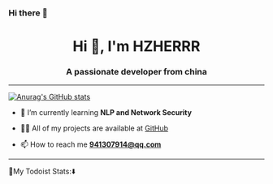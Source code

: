### Hi there 👋

<!--
**941307914/941307914** is a ✨ _special_ ✨ repository because its `README.md` (this file) appears on your GitHub profile.

[![Anurag's GitHub stats](https://github-readme-stats.vercel.app/api?username=anuraghazra&count_private=true&show_icons=true&theme=vue-dark)](https://github.com/anuraghazra/github-readme-stats)

[![Readme Card](https://github-readme-stats.vercel.app/api/pin/?username=anuraghazra&repo=github-readme-stats)](https://github.com/anuraghazra/github-readme-stats)

[![Top Langs](https://github-readme-stats.vercel.app/api/top-langs/?username=anuraghazra)](https://github.com/anuraghazra/github-readme-stats)

Here are some ideas to get you started:

- 🔭 I’m currently working on ...
- 🌱 I’m currently learning ...
- 👯 I’m looking to collaborate on ...
- 🤔 I’m looking for help with ...
- 💬 Ask me about ...
- 📫 How to reach me: ...
- 😄 Pronouns: ...
- ⚡ Fun fact: ...
-->


<h1 align="center">Hi 👋, I'm HZHERRR</h1>

<h3 align="center">A passionate developer from china</h3>

---

[![Anurag's GitHub stats](https://github-readme-stats.vercel.app/api?username=941307914&count_private=true&show_icons=true&theme=vue-dark)](https://github.com/anuraghazra/github-readme-stats)


- 🌱 I’m currently learning **NLP and Network Security**

- 👨‍💻 All of my projects are available at [GitHub](https://github.com/941307914)

- 📫 How to reach me **941307914@qq.com**

---
🎉My Todoist Stats:⬇️

